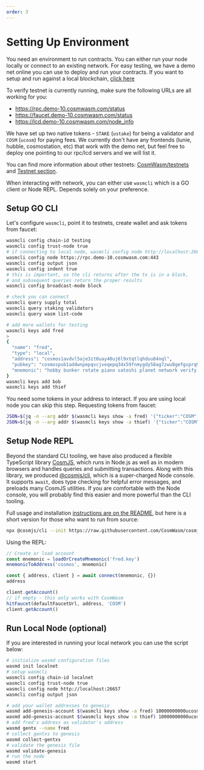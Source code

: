 ```yaml
---
order: 3
---
```


# Setting Up Environment

You need an environment to run contracts. You can either run your node locally or connect to an
existing network. For easy testing, we have a demo net online you can use to deploy and run your
contracts. If you want to setup and run against a local blockchain, [click
here](#run-local-node-optional)

To verify testnet is currently running, make sure the following URLs are all working for you:

- https://rpc.demo-10.cosmwasm.com/status
- https://faucet.demo-10.cosmwasm.com/status
- https://lcd.demo-10.cosmwasm.com/node_info

We have set up two native tokens - `STAKE` (`ustake`) for being a validator and `COSM` (`ucosm`) for
paying fees. We currently don't have any frontends (lunie, hubble, cosmostation, etc) that work with
the demo net, but feel free to deploy one pointing to our rpc/lcd servers and we will list it.

You can find more information about other testnets:
[CosmWasm/testnets](https://github.com/CosmWasm/testnets) and [Testnet
section](./../testnets/testnets.md).

When interacting with network, you can either use `wasmcli` which is a GO client or Node REPL.
Depends solely on your preference.

## Setup GO CLI

Let's configure `wasmcli`, point it to testnets, create wallet and ask tokens from faucet:

```sh
wasmcli config chain-id testing
wasmcli config trust-node true
# if connecting to local node, wasmcli config node http://localhost:26657
wasmcli config node https://rpc.demo-10.cosmwasm.com:443
wasmcli config output json
wasmcli config indent true
# this is important, so the cli returns after the tx is in a block,
# and subsequent queries return the proper results
wasmcli config broadcast-mode block

# check you can connect
wasmcli query supply total
wasmcli query staking validators
wasmcli query wasm list-code

# add more wallets for testing
wasmcli keys add fred
>
{
  "name": "fred",
  "type": "local",
  "address": "cosmos1avdvl5aje3zt0uay40uj6l9xtqtlqhduu84nql",
  "pubkey": "cosmospub1addwnpepqvcjveqepq34x59fnmygdy58ag7zwu8gefgsprq9th38nxzptpgszc3rkve",
  "mnemonic": "hobby bunker rotate piano satoshi planet network verify else market spring toward pledge turkey tip slim word jaguar congress thumb flag project chalk inspire"
}
wasmcli keys add bob
wasmcli keys add thief
```

You need some tokens in your address to interact. If you are using local node you can skip this
step. Requesting tokens from faucet:

```sh
JSON=$(jq -n --arg addr $(wasmcli keys show -a fred) '{"ticker":"COSM","address":$addr}') && curl -X POST --header "Content-Type: application/json" --data "$JSON" https://faucet.demo-10.cosmwasm.com/credit
JSON=$(jq -n --arg addr $(wasmcli keys show -a thief) '{"ticker":"COSM","address":$addr}') && curl -X POST --header "Content-Type: application/json" --data "$JSON" https://faucet.demo-10.cosmwasm.com/credit
```

## Setup Node REPL

Beyond the standard CLI tooling, we have also produced a flexible TypeScript library
[CosmJS](https://github.com/CosmWasm/cosmjs), which runs in Node.js as well as in modern browsers
and handles queries and submitting transactions. Along with this library, we produced
[@cosmjs/cli](https://www.npmjs.com/package/@cosmjs/cli), which is a super-charged Node console. It
supports `await`, does type checking for helpful error messages, and preloads many CosmJS utilities.
If you are comfortable with the Node console, you will probably find this easier and more powerful
than the CLI tooling.

Full usage and installation [instructions are on the
README](https://github.com/CosmWasm/cosmjs/tree/master/packages/cli), but here is a short version
for those who want to run from source:

```sh
npx @cosmjs/cli --init https://raw.githubusercontent.com/CosmWasm/cosmjs/v0.22.0/packages/cli/examples/helpers.ts
```

Using the REPL:

```js
// Create or load account
const mnemonic = loadOrCreateMnemonic('fred.key')
mnemonicToAddress('cosmos', mnemonic)

const { address, client } = await connect(mnemonic, {})
address

client.getAccount()
// if empty - this only works with CosmWasm
hitFaucet(defaultFaucetUrl, address, 'COSM')
client.getAccount()
```

## Run Local Node (optional)

If you are interested in running your local network you can use the script below:

```sh
# initialize wasmd configuration files
wasmd init localnet
# setup wasmcli
wasmcli config chain-id localnet
wasmcli config trust-node true
wasmcli config node http://localhost:26657
wasmcli config output json

# add your wallet addresses to genesis
wasmd add-genesis-account $(wasmcli keys show -a fred) 10000000000ucosm,10000000000stake
wasmd add-genesis-account $(wasmcli keys show -a thief) 10000000000ucosm,10000000000stake
# add fred's address as validator's address
wasmd gentx --name fred
# collect gentxs to genesis
wasmd collect-gentxs
# validate the genesis file
wasmd validate-genesis
# run the node
wasmd start
```
